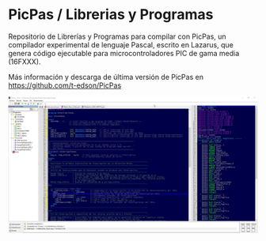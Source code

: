 # PicPas / Librerias y Programas
Repositorio de Librerías y Programas para compilar con PicPas, un compilador experimental de lenguaje Pascal, escrito en Lazarus, que genera código ejecutable para microcontroladores PIC de gama media (16FXXX).

Más información y descarga de última versión de PicPas en https://github.com/t-edson/PicPas

![IDE Personalizado de PicPas](https://raw.githubusercontent.com/AguHDz/PicPas-Librerias_y_Programas/master/IDE_PicPas_Personalizado.jpg "IDE Personalizado de PicPas")
